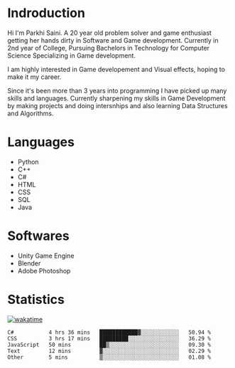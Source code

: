 # Indroduction
Hi I'm Parkhi Saini. A 20 year old problem solver and game enthusiast getting her hands dirty in Software and Game development. Currently in 2nd year of College, Pursuing Bachelors in Technology for Computer Science Specializing in Game development.

I am highly interested in Game developement and Visual effects, hoping to make it my career.

Since it's been more than 3 years into programming I have picked up many skills and languages. Currently sharpening my skills in Game Development by making projects and doing intersnhips and also learning Data Structures and Algorithms.

# Languages

- Python 
- C++
- C#
- HTML 
- CSS
- SQL
- Java

# Softwares

- Unity Game Engine
- Blender
- Adobe Photoshop

# Statistics
[![wakatime](https://wakatime.com/badge/user/659f56cf-9635-4f70-9140-7dbdc934cfec.svg)](https://wakatime.com/@659f56cf-9635-4f70-9140-7dbdc934cfec)
<!--START_SECTION:waka-->

```text
C#           4 hrs 36 mins   ████████████▓░░░░░░░░░░░░   50.94 %
CSS          3 hrs 17 mins   █████████░░░░░░░░░░░░░░░░   36.29 %
JavaScript   50 mins         ██▒░░░░░░░░░░░░░░░░░░░░░░   09.30 %
Text         12 mins         ▓░░░░░░░░░░░░░░░░░░░░░░░░   02.29 %
Other        5 mins          ▒░░░░░░░░░░░░░░░░░░░░░░░░   01.08 %
```

<!--END_SECTION:waka-->











